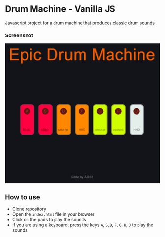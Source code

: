 # Drum Machine - Vanilla JS

Javascript project for a drum machine that produces classic drum sounds

### Screenshot

<img src='drumMachine.png' alt='screenshot' width='700'>

## How to use

- Clone repository
- Open the `index.html` file in your browser
- Click on the pads to play the sounds
- If you are using a keyboard, press the keys `A`, `S`, `D`, `F`, `G`, `H`, `J` to play the sounds
